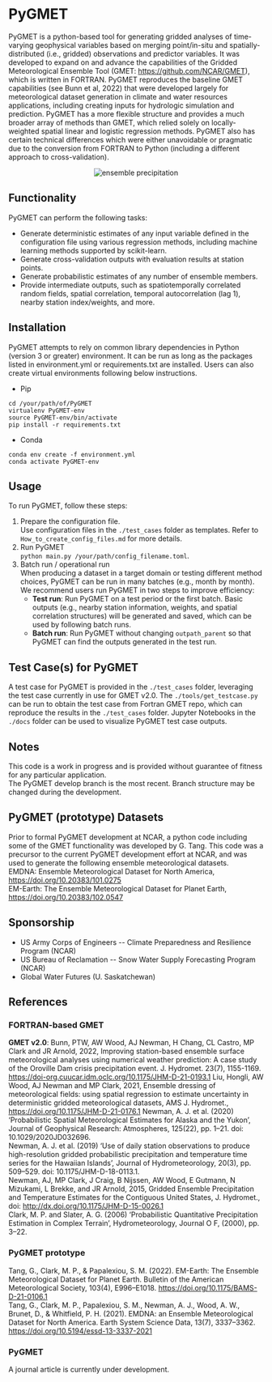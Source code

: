 # PyGMET
PyGMET is a python-based tool for generating gridded analyses of time-varying geophysical variables based on merging point/in-situ and spatially-distributed (i.e., gridded) observations and predictor variables. It was developed to expand on and advance the capabilities of the Gridded Meteorological Ensemble Tool (GMET: https://github.com/NCAR/GMET), which is written in FORTRAN. PyGMET reproduces the baseline GMET capabilities (see Bunn et al, 2022) that were developed largely for meteorological dataset generation in climate and water resources applications, including creating inputs for hydrologic simulation and prediction. PyGMET has a more flexible structure and provides a much broader array of methods than GMET, which relied solely on locally-weighted spatial linear and logistic regression methods. PyGMET also has certain technical differences which were either unavoidable or pragmatic due to the conversion from FORTRAN to Python (including a different approach to cross-validation). 

<p align="center">
  <img src="https://github.com/NCAR/PyGMET/blob/develop/docs/california2017_ensemble_prcp.gif" alt="ensemble precipitation" />
</p>

## Functionality
PyGMET can perform the following tasks: 
-   Generate deterministic estimates of any input variable defined in the configuration file using various regression methods, including machine learning methods supported by scikit-learn.
-   Generate cross-validation outputs with evaluation results at station points.
-   Generate probabilistic estimates of any number of ensemble members.
-   Provide intermediate outputs, such as spatiotemporally correlated random fields, spatial correlation, temporal autocorrelation (lag 1), nearby station index/weights, and more.

## Installation
PyGMET attempts to rely on common library dependencies in Python (version 3 or greater) environment. It can be run as long as the packages listed in environment.yml or requirements.txt are installed. Users can also create virtual environments following below instructions. 
- Pip
```  
cd /your/path/of/PyGMET  
virtualenv PyGMET-env  
source PyGMET-env/bin/activate  
pip install -r requirements.txt  
```  
- Conda
```  
conda env create -f environment.yml  
conda activate PyGMET-env  
```

## Usage

To run PyGMET, follow these steps:

1.  Prepare the configuration file.  
Use configuration files in the `./test_cases` folder as templates. Refer to `How_to_create_config_files.md` for more details.
2.  Run PyGMET  
`python main.py /your/path/config_filename.toml`.
3. Batch run / operational run  
When producing a dataset in a target domain or testing different method choices, PyGMET can be run in many batches (e.g., month by month). We recommend users run PyGMET in two steps to improve efficiency:
    -   **Test run**: Run PyGMET on a test period or the first batch. Basic outputs (e.g., nearby station information, weights, and spatial correlation structures) will be generated and saved, which can be used by following batch runs.
    -   **Batch run**: Run PyGMET without changing `outpath_parent` so that PyGMET can find the outputs generated in the test run.

## Test Case(s) for PyGMET

A test case for PyGMET is provided in the `./test_cases` folder, leveraging the test case currently in use for GMET v2.0. The `./tools/get_testcase.py` can be run to obtain the test case from Fortran GMET repo, which can reproduce the results in the `./test_cases` folder. Jupyter Notebooks in the `./docs` folder can be used to visualize PyGMET test case outputs.

## Notes
This code is a work in progress and is provided without guarantee of fitness for any particular application.  
The PyGMET develop branch is the most recent. Branch structure may be changed during the development.  

## PyGMET (prototype) Datasets
Prior to formal PyGMET development at NCAR, a python code including some of the GMET functionality was developed by G. Tang.  This code was a precursor to the current PyGMET development effort at NCAR, and was used to generate the following ensemble meteorological datasets.  
EMDNA: Ensemble Meteorological Dataset for North America, https://doi.org/10.20383/101.0275  
EM-Earth: The Ensemble Meteorological Dataset for Planet Earth, https://doi.org/10.20383/102.0547

## Sponsorship
- US Army Corps of Engineers -- Climate Preparedness and Resilience Program (NCAR)
- US Bureau of Reclamation -- Snow Water Supply Forecasting Program (NCAR)
- Global Water Futures (U. Saskatchewan)

## References
### FORTRAN-based GMET
__GMET v2.0__:  Bunn, PTW, AW Wood, AJ Newman, H Chang, CL Castro, MP Clark and JR Arnold, 2022, Improving station-based ensemble surface meteorological analyses using numerical weather prediction:  A case study of the Oroville Dam crisis precipitation event. J. Hydromet. 23(7), 1155-1169. https://doi-org.cuucar.idm.oclc.org/10.1175/JHM-D-21-0193.1
Liu, Hongli, AW Wood, AJ Newman and MP Clark, 2021, Ensemble dressing of meteorological fields: using spatial regression to estimate uncertainty in deterministic gridded meteorological datasets, AMS J. Hydromet., https://doi.org/10.1175/JHM-D-21-0176.1
Newman, A. J. et al. (2020) ‘Probabilistic Spatial Meteorological Estimates for Alaska and the Yukon’, Journal of Geophysical Research: Atmospheres, 125(22), pp. 1–21. doi: 10.1029/2020JD032696.   
Newman, A. J. et al. (2019) ‘Use of daily station observations to produce high-resolution gridded probabilistic precipitation and temperature time series for the Hawaiian Islands’, Journal of Hydrometeorology, 20(3), pp. 509–529. doi: 10.1175/JHM-D-18-0113.1.    
Newman, AJ, MP Clark, J Craig, B Nijssen, AW Wood, E Gutmann, N Mizukami, L Brekke, and JR Arnold, 2015, Gridded Ensemble Precipitation and Temperature Estimates for the Contiguous United States, J. Hydromet., doi: http://dx.doi.org/10.1175/JHM-D-15-0026.1  
Clark, M. P. and Slater, A. G. (2006) ‘Probabilistic Quantitative Precipitation Estimation in Complex Terrain’, Hydrometeorology, Journal O F, (2000), pp. 3–22.

### PyGMET prototype
Tang, G., Clark, M. P., & Papalexiou, S. M. (2022). EM-Earth: The Ensemble Meteorological Dataset for Planet Earth. Bulletin of the American Meteorological Society, 103(4), E996–E1018. https://doi.org/10.1175/BAMS-D-21-0106.1  
Tang, G., Clark, M. P., Papalexiou, S. M., Newman, A. J., Wood, A. W., Brunet, D., & Whitfield, P. H. (2021). EMDNA: an Ensemble Meteorological Dataset for North America. Earth System Science Data, 13(7), 3337–3362. https://doi.org/10.5194/essd-13-3337-2021

### PyGMET
A journal article is currently under development.
